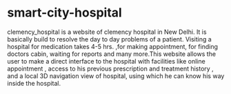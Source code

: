 # smart-city-hospital
clemency_hospital is a website of clemency hospital in   New Delhi. It is basically build to resolve the day to day   problems of a patient. Visiting a hospital for medication   takes 4-5 hrs. ,for making appointment, for finding   doctors cabin, waiting for reports and many more.This   website allows the user to make a direct interface to the   hospital with facilities like online appointment , access   to his previous prescription and treatment history , and   a local 3D navigation view of hospital, using which he   can know his way inside the hospital. 
